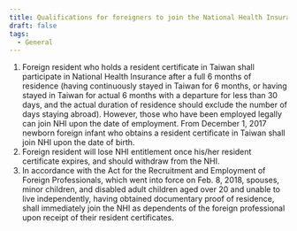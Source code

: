 ```yaml
---
title: Qualifications for foreigners to join the National Health Insurance?
draft: false
tags:
  - General
---
```

1. Foreign resident who holds a resident certificate in Taiwan shall participate in National Health Insurance after a full 6 months of residence (having continuously stayed in Taiwan for 6 months, or having stayed in Taiwan for actual 6 months with a departure for less than 30 days, and the actual duration of residence should exclude the number of days staying abroad). However, those who have been employed legally can join NHI upon the date of employment. From December 1, 2017 newborn foreign infant who obtains a resident certificate in Taiwan shall join NHI upon the date of birth.
2. Foreign resident will lose NHI entitlement once his/her resident certificate expires, and should withdraw from the NHI.
3. In accordance with the Act for the Recruitment and Employment of Foreign Professionals, which went into force on Feb. 8, 2018, spouses, minor children, and disabled adult children aged over 20 and unable to live independently, having obtained documentary proof of residence, shall immediately join the NHI as dependents of the foreign professional upon receipt of their resident certificates.